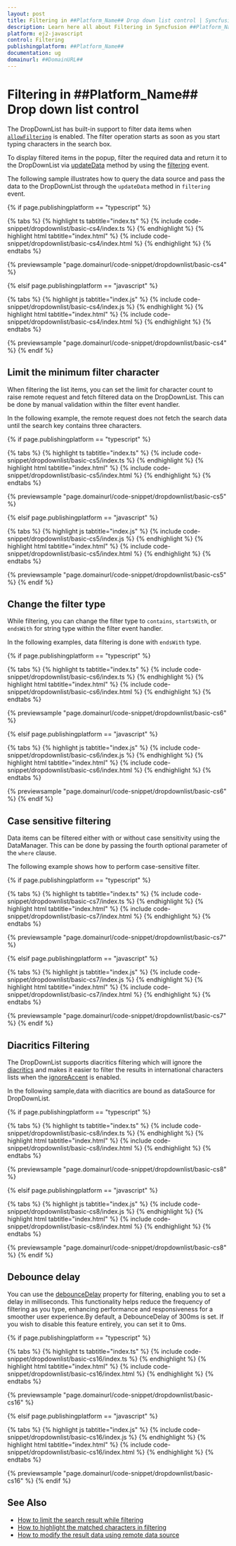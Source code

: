 ```yaml
---
layout: post
title: Filtering in ##Platform_Name## Drop down list control | Syncfusion
description: Learn here all about Filtering in Syncfusion ##Platform_Name## Drop down list control of Syncfusion Essential JS 2 and more.
platform: ej2-javascript
control: Filtering 
publishingplatform: ##Platform_Name##
documentation: ug
domainurl: ##DomainURL##
---
```


# Filtering in ##Platform_Name## Drop down list control

The DropDownList has built-in support to filter data items when [`allowFiltering`](../api/drop-down-list/#allowfiltering) is enabled. The filter
operation starts as soon as you start typing characters in the search box.

To display filtered items in the popup, filter the required data and return it to the DropDownList via [updateData](../api/drop-down-list/filteringEventArgs/#updatedata/) method by using the [filtering](../api/drop-down-list/filteringEventArgs/) event.

The following sample illustrates how to query the data source and pass the data to the DropDownList through the `updateData` method in `filtering` event.

{% if page.publishingplatform == "typescript" %}

 {% tabs %}
{% highlight ts tabtitle="index.ts" %}
{% include code-snippet/dropdownlist/basic-cs4/index.ts %}
{% endhighlight %}
{% highlight html tabtitle="index.html" %}
{% include code-snippet/dropdownlist/basic-cs4/index.html %}
{% endhighlight %}
{% endtabs %}
        
{% previewsample "page.domainurl/code-snippet/dropdownlist/basic-cs4" %}

{% elsif page.publishingplatform == "javascript" %}

{% tabs %}
{% highlight js tabtitle="index.js" %}
{% include code-snippet/dropdownlist/basic-cs4/index.js %}
{% endhighlight %}
{% highlight html tabtitle="index.html" %}
{% include code-snippet/dropdownlist/basic-cs4/index.html %}
{% endhighlight %}
{% endtabs %}

{% previewsample "page.domainurl/code-snippet/dropdownlist/basic-cs4" %}
{% endif %}

## Limit the minimum filter character

When filtering the list items, you can set the limit for character count to raise remote request and fetch filtered data on the DropDownList. This can be done by manual validation within the filter event handler.

In the following example, the remote request does not fetch the search data until the search key contains three characters.

{% if page.publishingplatform == "typescript" %}

 {% tabs %}
{% highlight ts tabtitle="index.ts" %}
{% include code-snippet/dropdownlist/basic-cs5/index.ts %}
{% endhighlight %}
{% highlight html tabtitle="index.html" %}
{% include code-snippet/dropdownlist/basic-cs5/index.html %}
{% endhighlight %}
{% endtabs %}
        
{% previewsample "page.domainurl/code-snippet/dropdownlist/basic-cs5" %}

{% elsif page.publishingplatform == "javascript" %}

{% tabs %}
{% highlight js tabtitle="index.js" %}
{% include code-snippet/dropdownlist/basic-cs5/index.js %}
{% endhighlight %}
{% highlight html tabtitle="index.html" %}
{% include code-snippet/dropdownlist/basic-cs5/index.html %}
{% endhighlight %}
{% endtabs %}

{% previewsample "page.domainurl/code-snippet/dropdownlist/basic-cs5" %}
{% endif %}

## Change the filter type

While filtering, you can change the filter type to `contains`, `startsWith`, or `endsWith` for string type within the filter event handler.

In the following examples, data filtering is done with `endsWith` type.

{% if page.publishingplatform == "typescript" %}

 {% tabs %}
{% highlight ts tabtitle="index.ts" %}
{% include code-snippet/dropdownlist/basic-cs6/index.ts %}
{% endhighlight %}
{% highlight html tabtitle="index.html" %}
{% include code-snippet/dropdownlist/basic-cs6/index.html %}
{% endhighlight %}
{% endtabs %}
        
{% previewsample "page.domainurl/code-snippet/dropdownlist/basic-cs6" %}

{% elsif page.publishingplatform == "javascript" %}

{% tabs %}
{% highlight js tabtitle="index.js" %}
{% include code-snippet/dropdownlist/basic-cs6/index.js %}
{% endhighlight %}
{% highlight html tabtitle="index.html" %}
{% include code-snippet/dropdownlist/basic-cs6/index.html %}
{% endhighlight %}
{% endtabs %}

{% previewsample "page.domainurl/code-snippet/dropdownlist/basic-cs6" %}
{% endif %}

## Case sensitive filtering

Data items can be filtered either with or without case sensitivity using the DataManager. This can be done by passing the fourth optional parameter of the `where` clause.

The following example shows how to perform case-sensitive filter.

{% if page.publishingplatform == "typescript" %}

 {% tabs %}
{% highlight ts tabtitle="index.ts" %}
{% include code-snippet/dropdownlist/basic-cs7/index.ts %}
{% endhighlight %}
{% highlight html tabtitle="index.html" %}
{% include code-snippet/dropdownlist/basic-cs7/index.html %}
{% endhighlight %}
{% endtabs %}
        
{% previewsample "page.domainurl/code-snippet/dropdownlist/basic-cs7" %}

{% elsif page.publishingplatform == "javascript" %}

{% tabs %}
{% highlight js tabtitle="index.js" %}
{% include code-snippet/dropdownlist/basic-cs7/index.js %}
{% endhighlight %}
{% highlight html tabtitle="index.html" %}
{% include code-snippet/dropdownlist/basic-cs7/index.html %}
{% endhighlight %}
{% endtabs %}

{% previewsample "page.domainurl/code-snippet/dropdownlist/basic-cs7" %}
{% endif %}

## Diacritics Filtering

The DropDownList supports diacritics filtering which will ignore the [diacritics](https://en.wikipedia.org/wiki/Diacritic) and makes it easier to filter the results in international characters lists when the [ignoreAccent](../api/drop-down-list/#ignoreaccent) is enabled.

In the following sample,data with diacritics are bound as dataSource for DropDownList.

{% if page.publishingplatform == "typescript" %}

 {% tabs %}
{% highlight ts tabtitle="index.ts" %}
{% include code-snippet/dropdownlist/basic-cs8/index.ts %}
{% endhighlight %}
{% highlight html tabtitle="index.html" %}
{% include code-snippet/dropdownlist/basic-cs8/index.html %}
{% endhighlight %}
{% endtabs %}
        
{% previewsample "page.domainurl/code-snippet/dropdownlist/basic-cs8" %}

{% elsif page.publishingplatform == "javascript" %}

{% tabs %}
{% highlight js tabtitle="index.js" %}
{% include code-snippet/dropdownlist/basic-cs8/index.js %}
{% endhighlight %}
{% highlight html tabtitle="index.html" %}
{% include code-snippet/dropdownlist/basic-cs8/index.html %}
{% endhighlight %}
{% endtabs %}

{% previewsample "page.domainurl/code-snippet/dropdownlist/basic-cs8" %}
{% endif %}

## Debounce delay

You can use the [debounceDelay](../api/drop-down-list/#debouncedelay) property for filtering, enabling you to set a delay in milliseconds. This functionality helps reduce the frequency of filtering as you type, enhancing performance and responsiveness for a smoother user experience.By default, a DebounceDelay of 300ms is set. If you wish to disable this feature entirely, you can set it to 0ms.

{% if page.publishingplatform == "typescript" %}

 {% tabs %}
{% highlight ts tabtitle="index.ts" %}
{% include code-snippet/dropdownlist/basic-cs16/index.ts %}
{% endhighlight %}
{% highlight html tabtitle="index.html" %}
{% include code-snippet/dropdownlist/basic-cs16/index.html %}
{% endhighlight %}
{% endtabs %}
        
{% previewsample "page.domainurl/code-snippet/dropdownlist/basic-cs16" %}

{% elsif page.publishingplatform == "javascript" %}

{% tabs %}
{% highlight js tabtitle="index.js" %}
{% include code-snippet/dropdownlist/basic-cs16/index.js %}
{% endhighlight %}
{% highlight html tabtitle="index.html" %}
{% include code-snippet/dropdownlist/basic-cs16/index.html %}
{% endhighlight %}
{% endtabs %}

{% previewsample "page.domainurl/code-snippet/dropdownlist/basic-cs16" %}
{% endif %}

## See Also

* [How to limit the search result while filtering](./how-to/search-on-filtering)
* [How to highlight the matched characters in filtering](./how-to/highlight-filtering)
* [How to modify the result data using remote data source](./how-to/modify-data)
